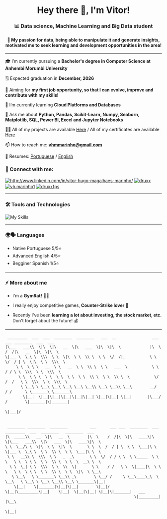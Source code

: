 <h1 align="center">Hey there 👋, I'm Vitor!</h1>
<h3 align="center">📊 Data science, Machine Learning and Big Data student</h3>
<h4 align="center">🚀 My passion for data, being able to manipulate it and generate insights,<br>motivated me to seek learning and development opportunities in the area!</h4>

---
🎓 I’m currently pursuing a **Bachelor's degree in Computer Science at Anhembi Morumbi University**

🗓️ Expected graduation in **December, 2026**

🎯 Aiming for **my first job opportunity, so that I can evolve, improve and contribute with my skills!**

🌱 I’m currently learning **Cloud Platforms and Databases**

💬 Ask me about **Python, Pandas, Scikit-Learn, Numpy, Seaborn, Matplotlib, SQL, Power BI, Excel and Jupyter Notebooks**

👨‍💻 All of my projects are available [Here](https://github.com/druxx1/Python-Projects) / All of my certificates are available [Here](https://drive.google.com/drive/folders/13jMS8vgSQfyrJdJmnEmegreyZ2K0Dii6?usp=drive_link)

📫 How to reach me: **vhmmarinho@gmail.com**

📄 Resumes: [Portuguese](https://drive.google.com/file/d/1QKw3I3jyvP0gi01rW60OMJRpyxKTWVay/view?usp=drive_link) / [English](https://drive.google.com/file/d/1yZSXFMT5Ty70W1uYy6SxPY6i7z-xbtGN/view?usp=drive_link)

<h3 align="left">🔗 Connect with me:</h3>
<p align="left">
<a href="http://www.linkedin.com/in/vitor-hugo-magalhaes-marinho/" target="blank"><img align="center" src="https://raw.githubusercontent.com/rahuldkjain/github-profile-readme-generator/master/src/images/icons/Social/linked-in-alt.svg" alt="http://www.linkedin.com/in/vitor-hugo-magalhaes-marinho/" height="30" width="40" /></a>
<a href="https://stackoverflow.com/users/31463516" target="blank"><img align="center" src="https://raw.githubusercontent.com/rahuldkjain/github-profile-readme-generator/master/src/images/icons/Social/stack-overflow.svg" alt="druxx" height="30" width="40" /></a>
<a href="https://instagram.com/vh.marinho1" target="blank"><img align="center" src="https://raw.githubusercontent.com/rahuldkjain/github-profile-readme-generator/master/src/images/icons/Social/instagram.svg" alt="vh.marinho1" height="30" width="40" /></a>
<a href="https://x.com/druxxfps" target="blank"><img align="center" src="https://raw.githubusercontent.com/rahuldkjain/github-profile-readme-generator/master/src/images/icons/Social/twitter.svg" alt="druxxfps" height="30" width="40" /></a>
</p>

---

### 🛠️ Tools and Technologies
![My Skills](https://go-skill-icons.vercel.app/api/icons?i=python,pandas,scikitlearn,numpy,seaborn,matplotlib,tensorflow,opencv,aws,mysql,excel,pbi,github,golang,java,jupyter,anaconda,vscode)

---

### 🌍🗣️ Languages

- Native Portuguese 5/5⭐
- Advanced English 4/5⭐
- Begginer Spanish 1/5⭐

---
### ⚡ More about me 

- I'm a **GymRat!** 🏋️‍♂️ 

- I really enjoy competitive games, **Counter-Strike lover** 🔫 

- Recently I've been **learning a lot about investing, the stock market, etc.** Don't forget about the future! 💰

---

```
 _________  ___  ___  ________  ________   ___  __                ___    ___ ________  ___  ___                           
|\___   ___\\  \|\  \|\   __  \|\   ___  \|\  \|\  \             |\  \  /  /|\   __  \|\  \|\  \                          
\|___ \  \_\ \  \\\  \ \  \|\  \ \  \\ \  \ \  \/  /|_           \ \  \/  / | \  \|\  \ \  \\\  \                         
     \ \  \ \ \   __  \ \   __  \ \  \\ \  \ \   ___  \           \ \    / / \ \  \\\  \ \  \\\  \                        
      \ \  \ \ \  \ \  \ \  \ \  \ \  \\ \  \ \  \\ \  \           \/  /  /   \ \  \\\  \ \  \\\  \                       
       \ \__\ \ \__\ \__\ \__\ \__\ \__\\ \__\ \__\\ \__\        __/  / /      \ \_______\ \_______\                      
        \|__|  \|__|\|__|\|__|\|__|\|__| \|__|\|__| \|__|       |\___/ /        \|_______|\|_______|                      
                                                                \|___|/                                                   
                                                                                                                          
                                                                                                                          
 ________ ________  ________          ___      ___ ___  ________  ___  _________  ___  ________   ________  ___           
|\  _____\\   __  \|\   __  \        |\  \    /  /|\  \|\   ____\|\  \|\___   ___\\  \|\   ___  \|\   ____\|\  \          
\ \  \__/\ \  \|\  \ \  \|\  \       \ \  \  /  / | \  \ \  \___|\ \  \|___ \  \_\ \  \ \  \\ \  \ \  \___|\ \  \         
 \ \   __\\ \  \\\  \ \   _  _\       \ \  \/  / / \ \  \ \_____  \ \  \   \ \  \ \ \  \ \  \\ \  \ \  \  __\ \  \        
  \ \  \_| \ \  \\\  \ \  \\  \|       \ \    / /   \ \  \|____|\  \ \  \   \ \  \ \ \  \ \  \\ \  \ \  \|\  \ \__\       
   \ \__\   \ \_______\ \__\\ _\        \ \__/ /     \ \__\____\_\  \ \__\   \ \__\ \ \__\ \__\\ \__\ \_______\|__|       
    \|__|    \|_______|\|__|\|__|        \|__|/       \|__|\_________\|__|    \|__|  \|__|\|__| \|__|\|_______|   ___     
                                                          \|_________|                                           |\__\    
                                                                                                                 \|__|    
                                                                                                                             
```     
<!--
<p align="left"> <a href="https://aws.amazon.com" target="_blank" rel="noreferrer"> <img src="https://raw.githubusercontent.com/devicons/devicon/master/icons/amazonwebservices/amazonwebservices-original-wordmark.svg" alt="aws" width="40" height="40"/> </a> <a href="https://golang.org" target="_blank" rel="noreferrer"> <img src="https://raw.githubusercontent.com/devicons/devicon/master/icons/go/go-original.svg" alt="go" width="40" height="40"/> </a> <a href="https://www.java.com" target="_blank" rel="noreferrer"> <img src="https://raw.githubusercontent.com/devicons/devicon/master/icons/java/java-original.svg" alt="java" width="40" height="40"/> </a> <a href="https://www.mysql.com/" target="_blank" rel="noreferrer"> <img src="https://raw.githubusercontent.com/devicons/devicon/master/icons/mysql/mysql-original-wordmark.svg" alt="mysql" width="40" height="40"/> </a> <a href="https://opencv.org/" target="_blank" rel="noreferrer"> <img src="https://www.vectorlogo.zone/logos/opencv/opencv-icon.svg" alt="opencv" width="40" height="40"/> </a> <a href="https://pandas.pydata.org/" target="_blank" rel="noreferrer"> <img src="https://raw.githubusercontent.com/devicons/devicon/2ae2a900d2f041da66e950e4d48052658d850630/icons/pandas/pandas-original.svg" alt="pandas" width="40" height="40"/> </a> <a href="https://www.python.org" target="_blank" rel="noreferrer"> <img src="https://raw.githubusercontent.com/devicons/devicon/master/icons/python/python-original.svg" alt="python" width="40" height="40"/> </a> <a href="https://pytorch.org/" target="_blank" rel="noreferrer"> <img src="https://www.vectorlogo.zone/logos/pytorch/pytorch-icon.svg" alt="pytorch" width="40" height="40"/> </a> <a href="https://scikit-learn.org/" target="_blank" rel="noreferrer"> <img src="https://upload.wikimedia.org/wikipedia/commons/0/05/Scikit_learn_logo_small.svg" alt="scikit_learn" width="40" height="40"/> </a> <a href="https://seaborn.pydata.org/" target="_blank" rel="noreferrer"> <img src="https://seaborn.pydata.org/_images/logo-mark-lightbg.svg" alt="seaborn" width="40" height="40"/> </a> <a href="https://www.tensorflow.org" target="_blank" rel="noreferrer"> <img src="https://www.vectorlogo.zone/logos/tensorflow/tensorflow-icon.svg" alt="tensorflow" width="40" height="40"/> </a> </p>

---

